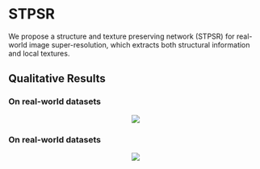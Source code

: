 # STPSR
We propose a structure and texture preserving network (STPSR) for real-world image super-resolution, which extracts both structural information and local textures.

## Qualitative Results
### On real-world datasets
<p align="center">  
  <img src="https://github.com/bjzzhou/STPSR/blob/main/Figures/other_real_01.png">  
</p>

### On real-world datasets
<p align="center">  
  <img src="https://github.com/bjzzhou/STPSR/blob/main/Figures/other_synthetic.png">  
</p>
